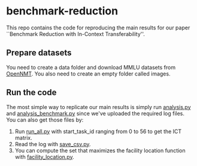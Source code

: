 # benchmark-reduction
This repo contains the code for reproducing the main results for our paper ``Benchmark Reduction with In-Context Transferability''. 

## Prepare datasets
You need to create a data folder and download MMLU datasets from [OpenNMT](https://github.com/OpenNMT/OpenNMT-py/tree/master/eval_llm/MMLU/data). You also need to create an empty folder called images.

## Run the code
The most simple way to replicate our main results is simply run [analysis.py](analysis.py) and [analysis_benchmark.py](analysis_benchmark.py) since we've uploaded the required log files. You can also get those files by: 
1. Run [run_all.py](run_all.py) with start_task_id ranging from 0 to 56 to get the ICT matrix.
2. Read the log with [save_csv.py](save_csv.py). 
3. You can compute the set that maximizes the facility location function with [facility_location.py](facility_locaiton.py). 

